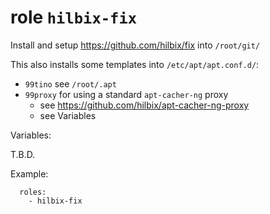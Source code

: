 # role `hilbix-fix`

Install and setup <https://github.com/hilbix/fix> into `/root/git/`

This also installs some templates into `/etc/apt/apt.conf.d/`:

- `99tino` see `/root/.apt`
- `99proxy` for using a standard `apt-cacher-ng` proxy
  - see <https://github.com/hilbix/apt-cacher-ng-proxy>
  - see Variables

Variables:

T.B.D.

Example:

```
  roles:
    - hilbix-fix
```

